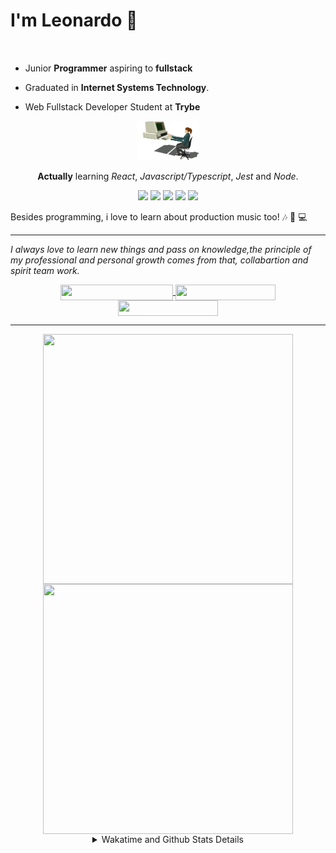 # I'm Leonardo 🌈
<p align="center">
<img src="https://upload.wikimedia.org/wikipedia/en/thumb/0/05/Flag_of_Brazil.svg/1200px-Flag_of_Brazil.svg.png" width=20 height=15 / >
<img src="https://upload.wikimedia.org/wikipedia/commons/2/2b/Bandeira_do_estado_de_S%C3%A3o_Paulo.svg" width=20 height=15 / >
</p>

- Junior <b>Programmer</b> aspiring to <b>fullstack</b>

- Graduated in <b>Internet Systems Technology</b>.

- Web Fullstack Developer Student at <b>Trybe</b>

<div align="center">

<img src="./img/computer.gif" width="100px">

**Actually** learning _React_, _Javascript/Typescript_, _Jest_ and  _Node_. 

</div>
       
<p align="center">
<img src="https://badges.aleen42.com/src/react.svg">
<img src="https://badges.aleen42.com/src/javascript.svg">
<img src="https://badges.aleen42.com/src/typescript.svg">
<img src="https://badges.aleen42.com/src/jest_1.svg">
<img src="https://badges.aleen42.com/src/node.svg">
<br>
</p>

Besides programming, i love to learn about production music too! :notes: :musical_keyboard: :computer:

* * *

<i>I always love to learn new things and pass on knowledge,the principle of my professional and personal growth comes from that, collabartion and spirit team work.</i><br>

<div align="center">
       
<a href="https://www.linkedin.com/in/lcds90/">
  <img align="center" src="https://img.shields.io/static/v1?logo=linkedin&label=linkedin&message=lcds90&color=blue&style=for-the-badge" height=25 width=180/>
</a>
<a href="http://lcds.me">
  <img align="center" src="https://img.shields.io/static/v1?&label=Portflio&message=site&color=green&style=for-the-badge" height=25 width=160/>
</a>
<a href="mailto:lcds90@gmail.com">
  <img align="center" src="https://img.shields.io/static/v1?&logo=gmail&label=Send&message=Email&color=red&style=for-the-badge" height=25 width=160/>
</a>
       
</div>

* * *

<div align="center">
<a href="https://github.com/lcds90/">
  <img align="center" src="https://github-readme-stats.vercel.app/api/top-langs/?username=lcds90&langs_count=10&theme=gruvbox&layout=compact&include_all_commits=true" height="400px" width="400px"/>
</a>
<a href="https://wakatime.com/@lcds90">
  <img align="center" src="https://github-readme-stats.vercel.app/api/wakatime?username=lcds90&theme=gruvbox&layout=compact" height="400px" width="400px"/>
</a>
       
<details>
       <summary>Wakatime and Github Stats Details</summary>
       <div align="justify">
              
<!--START_SECTION:waka-->
![Profile Views](http://img.shields.io/badge/Profile%20Views-3-blue)

**🐱 My Github Data** 

> 🏆 634 Contributions in the Year 2021
 > 
> 📦 530.7 kB Used in Github's Storage 
 > 
> 💼 Opted to Hire
 > 
> 📜 52 Public Repositories 
 > 
> 🔑 35 Private Repositories  
 > 
**I'm a Night 🦉** 

```text
🌞 Morning    89 commits     ████░░░░░░░░░░░░░░░░░░░░░   15.86% 
🌆 Daytime    160 commits    ███████░░░░░░░░░░░░░░░░░░   28.52% 
🌃 Evening    175 commits    ███████░░░░░░░░░░░░░░░░░░   31.19% 
🌙 Night      137 commits    ██████░░░░░░░░░░░░░░░░░░░   24.42%

```
📅 **I'm Most Productive on Saturday** 

```text
Monday       98 commits     ████░░░░░░░░░░░░░░░░░░░░░   17.47% 
Tuesday      80 commits     ███░░░░░░░░░░░░░░░░░░░░░░   14.26% 
Wednesday    48 commits     ██░░░░░░░░░░░░░░░░░░░░░░░   8.56% 
Thursday     46 commits     ██░░░░░░░░░░░░░░░░░░░░░░░   8.2% 
Friday       61 commits     ██░░░░░░░░░░░░░░░░░░░░░░░   10.87% 
Saturday     114 commits    █████░░░░░░░░░░░░░░░░░░░░   20.32% 
Sunday       114 commits    █████░░░░░░░░░░░░░░░░░░░░   20.32%

```


📊 **This Week I Spent My Time On** 

```text
⌚︎ Time Zone: America/Sao_Paulo

💬 Programming Languages: 
JavaScript               23 hrs 8 mins       █████████████░░░░░░░░░░░░   53.24% 
JSX                      17 hrs 4 mins       █████████░░░░░░░░░░░░░░░░   39.29% 
JSON                     1 hr 35 mins        █░░░░░░░░░░░░░░░░░░░░░░░░   3.67% 
Markdown                 54 mins             ░░░░░░░░░░░░░░░░░░░░░░░░░   2.1% 
HTML                     12 mins             ░░░░░░░░░░░░░░░░░░░░░░░░░   0.48%

🔥 Editors: 
VS Code                  43 hrs 28 mins      █████████████████████████   100.0%

🐱‍💻 Projects: 
tocae_music-player       23 hrs 30 mins      █████████████░░░░░░░░░░░░   54.09% 
sd-013-a-project-frontend5 hrs 29 mins       ███░░░░░░░░░░░░░░░░░░░░░░   12.62% 
css-course-grid          3 hrs 48 mins       ██░░░░░░░░░░░░░░░░░░░░░░░   8.76% 
sd-013-a-project-react-te3 hrs 18 mins       ██░░░░░░░░░░░░░░░░░░░░░░░   7.62% 
exercise-forms-redux     2 hrs 30 mins       █░░░░░░░░░░░░░░░░░░░░░░░░   5.77%

💻 Operating System: 
Linux                    43 hrs 28 mins      █████████████████████████   100.0%

```

**I Mostly Code in JavaScript** 

```text
JavaScript               30 repos            █████████░░░░░░░░░░░░░░░░   37.04% 
TypeScript               15 repos            ████░░░░░░░░░░░░░░░░░░░░░   18.52% 
HTML                     14 repos            ████░░░░░░░░░░░░░░░░░░░░░   17.28% 
CSS                      6 repos             █░░░░░░░░░░░░░░░░░░░░░░░░   7.41% 
PHP                      5 repos             █░░░░░░░░░░░░░░░░░░░░░░░░   6.17%

```


**Timeline**

![Chart not found](https://raw.githubusercontent.com/lcds90/lcds90/main/charts/bar_graph.png) 


 Last Updated on 26/08/2021
<!--END_SECTION:waka-->
              
              
   </div>
</details>
       
       
</div>
